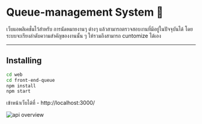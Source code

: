 # Queue-management System :cherries: 

เว็บแอพลิเคชั่นไว้สำหรับ การนัดหมายงานๆ ต่างๆ แล้วสามารถตรวจสอบงานที่มีอยู่ในปัจจุบันได้ โดยระบบจะเรียงลำดับความสำคัญของงานนั้น ๆ ให้รวมถึงสามารถ cuntomize ได้เอง

---

## Installing
 

```bash
cd web
cd front-end-queue
npm install
npm start
```
เข้าหน้าเว็บได้ที่ - http://localhost:3000/

  <image src="readme-src/Screen Shot 2563-03-21 at 15.27.36.png." alt="api overview"/>
